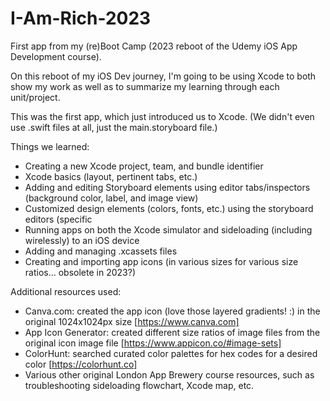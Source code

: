 # I-Am-Rich-2023
First app from my (re)Boot Camp (2023 reboot of the Udemy iOS App Development course). 

On this reboot of my iOS Dev journey, I'm going to be using Xcode to both show my work as well as to summarize my learning through each unit/project. 

This was the first app, which just introduced us to Xcode. (We didn't even use .swift files at all, just the main.storyboard file.)

Things we learned: 
* Creating a new Xcode project, team, and bundle identifier
* Xcode basics (layout, pertinent tabs, etc.)
* Adding and editing Storyboard elements using editor tabs/inspectors (background color, label, and image view)
* Customized design elements (colors, fonts, etc.) using the storyboard editors (specific 
* Running apps on both the Xcode simulator and sideloading (including wirelessly) to an iOS device
* Adding and managing .xcassets files
* Creating and importing app icons (in various sizes for various size ratios... obsolete in 2023?)

Additional resources used: 
* Canva.com: created the app icon (love those layered gradients! :) in the original 1024x1024px size [https://www.canva.com]
* App Icon Generator: created different size ratios of image files from the original icon image file [https://www.appicon.co/#image-sets]
* ColorHunt: searched curated color palettes for hex codes for a desired color [https://colorhunt.co]
* Various other original London App Brewery course resources, such as troubleshooting sideloading flowchart, Xcode map, etc.




